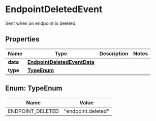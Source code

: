 

# EndpointDeletedEvent

Sent when an endpoint is deleted.

## Properties

| Name | Type | Description | Notes |
|------------ | ------------- | ------------- | -------------|
|**data** | [**EndpointDeletedEventData**](EndpointDeletedEventData.md) |  |  |
|**type** | [**TypeEnum**](#TypeEnum) |  |  |



## Enum: TypeEnum

| Name | Value |
|---- | -----|
| ENDPOINT_DELETED | &quot;endpoint.deleted&quot; |




